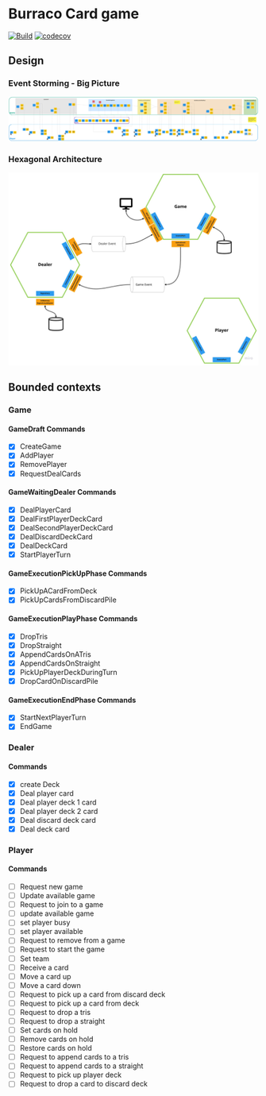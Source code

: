 # Burraco Card game

[![Build](https://github.com/abaddon/burraco-vertx/actions/workflows/builds.yml/badge.svg)](https://github.com/abaddon/burraco-vertx/actions/workflows/builds.yml)
[![codecov](https://codecov.io/gh/abaddon/burraco-vertx/branch/master/graph/badge.svg?token=QFVXQXWIWF)](https://codecov.io/gh/abaddon/burraco-vertx)

## Design
### Event Storming - Big Picture
![big picture schema](./documents/eventStormingBigPicture.jpg)

### Hexagonal Architecture
![big picture schema](./documents/hexagonalArchitecture.jpg)

## Bounded contexts
### Game
#### GameDraft Commands
- [x] CreateGame
- [x] AddPlayer
- [x] RemovePlayer
- [x] RequestDealCards

#### GameWaitingDealer Commands
- [x] DealPlayerCard
- [x] DealFirstPlayerDeckCard
- [x] DealSecondPlayerDeckCard
- [x] DealDiscardDeckCard
- [x] DealDeckCard
- [x] StartPlayerTurn

#### GameExecutionPickUpPhase Commands
- [x] PickUpACardFromDeck
- [x] PickUpCardsFromDiscardPile

#### GameExecutionPlayPhase Commands
- [x] DropTris
- [x] DropStraight
- [x] AppendCardsOnATris
- [x] AppendCardsOnStraight
- [x] PickUpPlayerDeckDuringTurn
- [x] DropCardOnDiscardPile

#### GameExecutionEndPhase Commands
- [x] StartNextPlayerTurn
- [x] EndGame

### Dealer
#### Commands
- [x] create Deck
- [x] Deal player card
- [x] Deal player deck 1 card
- [x] Deal player deck 2 card
- [x] Deal discard deck card
- [x] Deal deck card

### Player
#### Commands
- [ ] Request new game
- [ ] Update available game
- [ ] Request to join to a game
- [ ] update available game
- [ ] set player busy
- [ ] set player available
- [ ] Request to remove from a game
- [ ] Request to start the game
- [ ] Set team
- [ ] Receive a card
- [ ] Move a card up
- [ ] Move a card down
- [ ] Request to pick up a card from discard deck
- [ ] Request to pick up a card from deck
- [ ] Request to drop a tris
- [ ] Request to drop a straight
- [ ] Set cards on hold
- [ ] Remove cards on hold
- [ ] Restore cards on hold
- [ ] Request to append cards to a tris
- [ ] Request to append cards to a straight
- [ ] Request to pick up player deck
- [ ] Request to drop a card to discard deck
